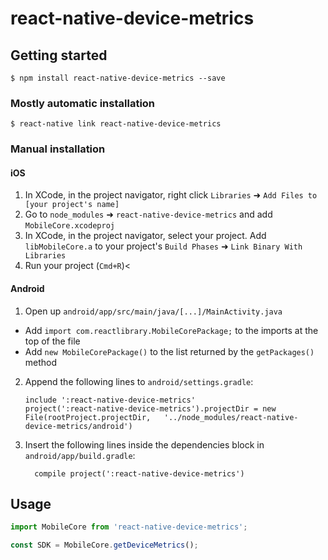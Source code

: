 
# react-native-device-metrics

## Getting started

`$ npm install react-native-device-metrics --save`

### Mostly automatic installation

`$ react-native link react-native-device-metrics`

### Manual installation


#### iOS

1. In XCode, in the project navigator, right click `Libraries` ➜ `Add Files to [your project's name]`
2. Go to `node_modules` ➜ `react-native-device-metrics` and add `MobileCore.xcodeproj`
3. In XCode, in the project navigator, select your project. Add `libMobileCore.a` to your project's `Build Phases` ➜ `Link Binary With Libraries`
4. Run your project (`Cmd+R`)<

#### Android

1. Open up `android/app/src/main/java/[...]/MainActivity.java`
  - Add `import com.reactlibrary.MobileCorePackage;` to the imports at the top of the file
  - Add `new MobileCorePackage()` to the list returned by the `getPackages()` method
2. Append the following lines to `android/settings.gradle`:
  	```
  	include ':react-native-device-metrics'
  	project(':react-native-device-metrics').projectDir = new File(rootProject.projectDir, 	'../node_modules/react-native-device-metrics/android')
  	```
3. Insert the following lines inside the dependencies block in `android/app/build.gradle`:
  	```
      compile project(':react-native-device-metrics')
  	```

## Usage
```javascript
import MobileCore from 'react-native-device-metrics';

const SDK = MobileCore.getDeviceMetrics();
```
  